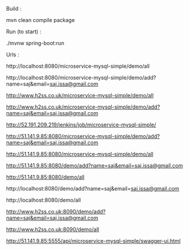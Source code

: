 Build : 

mvn clean compile package

Run (to start) :

./mvnw spring-boot:run

Urls :

http://localhost:8080/microservice-mysql-simple/demo/all

http://localhost:8080/microservice-mysql-simple/demo/add?name=saj&email=saj.issa@gmail.com

http://www.h2ss.co.uk/microservice-mysql-simple/demo/all

http://www.h2ss.co.uk/microservice-mysql-simple/demo/add?name=saj&email=saj.issa@gmail.com

http://52.191.209.219/jenkins/job/microservice-mysql-simple/

http://51.141.9.85:8080/microservice-mysql-simple/demo/add?name=saj&email=saj.issa@gmail.com

http://51.141.9.85:8080/microservice-mysql-simple/demo/all

http://51.141.9.85:8080/demo/add?name=saj&email=saj.issa@gmail.com

http://51.141.9.85:8080/demo/all

http://localhost:8080/demo/add?name=saj&email=saj.issa@gmail.com

http://localhost:8080/demo/all

http://www.h2ss.co.uk:8090/demo/add?name=saj&email=saj.issa@gmail.com

http://www.h2ss.co.uk:8090/demo/all

http://51.141.9.85:5555/api/microservice-mysql-simple/swagger-ui.html

